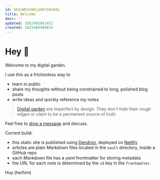 ```yaml
---
id: bK2oWh3nbKjoUhY34x9dy
title: Welcome
desc: ''
updated: 1652401081451
created: 1625408489834
---
```

# Hey 👋

Welcome to my digital garden. 

I use this as a frictionless way to 
- learn in public
- share my thoughts without being constrained to long, polished blog posts
- write ideas and quickly reference my notes

> [Digital garden](https://maggieappleton.com/garden-history) are imperfect by design. They don't hide their rough edges or claim to be a permanent source of truth 

Feel free to [drop a message](https://github.com/h7b/h7b-dendron-netlify/discussions/1) and discuss.

Current build:
- this static site is published using [Dendron](https://www.dendron.so/), deployed on [Netlify](https://www.netlify.com/)
- articles are plain *Markdown* files located in the `vault` directory, inside a GitHub repo
- each *Markdown* file has a *yaml* frontmatter for storing metadata
- the URL for each note is determined by the `id` key in the `frontmatter`.

Huy (he/him)